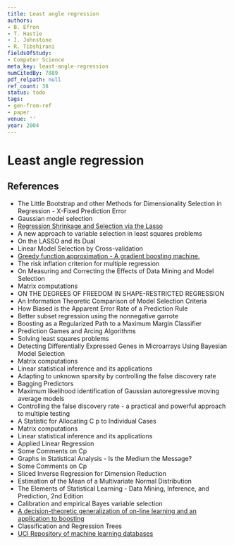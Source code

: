 ```yaml
---
title: Least angle regression
authors:
- B. Efron
- T. Hastie
- I. Johnstone
- R. Tibshirani
fieldsOfStudy:
- Computer Science
meta_key: least-angle-regression
numCitedBy: 7889
pdf_relpath: null
ref_count: 38
status: todo
tags:
- gen-from-ref
- paper
venue: ''
year: 2004
---
```


# Least angle regression

## References

- The Little Bootstrap and other Methods for Dimensionality Selection in Regression - X-Fixed Prediction Error
- Gaussian model selection
- [Regression Shrinkage and Selection via the Lasso](./regression-shrinkage-and-selection-via-the-lasso.md)
- A new approach to variable selection in least squares problems
- On the LASSO and its Dual
- Linear Model Selection by Cross-validation
- [Greedy function approximation - A gradient boosting machine.](./greedy-function-approximation-a-gradient-boosting-machine.md)
- The risk inflation criterion for multiple regression
- On Measuring and Correcting the Effects of Data Mining and Model Selection
- Matrix computations
- ON THE DEGREES OF FREEDOM IN SHAPE-RESTRICTED REGRESSION
- An Information Theoretic Comparison of Model Selection Criteria
- How Biased is the Apparent Error Rate of a Prediction Rule
- Better subset regression using the nonnegative garrote
- Boosting as a Regularized Path to a Maximum Margin Classifier
- Prediction Games and Arcing Algorithms
- Solving least squares problems
- Detecting Differentially Expressed Genes in Microarrays Using Bayesian Model Selection
- Matrix computations
- Linear statistical inference and its applications
- Adapting to unknown sparsity by controlling the false discovery rate
- Bagging Predictors
- Maximum likelihood identification of Gaussian autoregressive moving average models
- Controlling the false discovery rate - a practical and powerful approach to multiple testing
- A Statistic for Allocating C p to Individual Cases
- Matrix computations
- Linear statistical inference and its applications
- Applied Linear Regression
- Some Comments on Cp
- Graphs in Statistical Analysis - Is the Medium the Message?
- Some Comments on Cp
- Sliced Inverse Regression for Dimension Reduction
- Estimation of the Mean of a Multivariate Normal Distribution
- The Elements of Statistical Learning - Data Mining, Inference, and Prediction, 2nd Edition
- Calibration and empirical Bayes variable selection
- [A decision-theoretic generalization of on-line learning and an application to boosting](./a-decision-theoretic-generalization-of-on-line-learning-and-an-application-to-boosting.md)
- Classification and Regression Trees
- [UCI Repository of machine learning databases](./uci-repository-of-machine-learning-databases.md)
